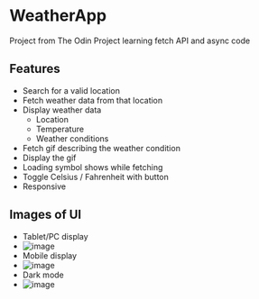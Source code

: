 # WeatherApp
Project from The Odin Project learning fetch API and async code

## Features
* Search for a valid location
* Fetch weather data from that location
* Display weather data
  * Location
  * Temperature
  * Weather conditions
* Fetch gif describing the weather condition
* Display the gif
* Loading symbol shows while fetching
* Toggle Celsius / Fahrenheit with button
* Responsive

## Images of UI
* Tablet/PC display
* ![image](https://github.com/user-attachments/assets/bfbfb6e7-ab43-4c6a-87c1-3134a27beeea)
* Mobile display
* ![image](https://github.com/user-attachments/assets/43311046-82cc-491f-8c23-01a9cda4b599)
* Dark mode
* ![image](https://github.com/user-attachments/assets/33d22000-6cf9-402e-a999-666c22a77659)

